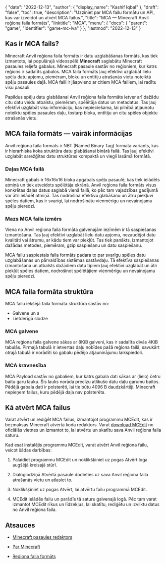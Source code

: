{
  "date": "2022-12-13",
  "author": {
    "display_name": "Kashif Iqbal"
},
  "draft": "false",
  "toc": true,
  "description": "Uzziniet par MCA failu formātu un API, kas var izveidot un atvērt MCA failus.",
  "title": "MCA — Minecraft Anvil reģiona faila formāts",
  "linktitle": "MCA",
  "menu": {
    "docs": {
      "parent": "game",
      "identifier": "game-mc-lva"
}
},
  "lastmod": "2022-12-13"
}

## Kas ir MCA fails?

Minecraft Anvil reģiona faila formāts ir datu uzglabāšanas formāts, kas tiek izmantots, lai populārajā videospēlē **Minecraft** saglabātu Minecraft pasaules reljefa gabalus. Minecraft pasaule sastāv no reģioniem, kur katrs reģions ir sadalīts gabalos. MCA faila formāts ļauj efektīvi uzglabāt lielu spēļu datu apjomu, piemēram, bloku un entītiju atrašanās vietu noteiktā spēļu pasaules daļā. MCA faili ir jāapvieno ar citiem MCA failiem, lai radītu visu pasauli.

Papildus spēļu datu glabāšanai Anvil reģiona faila formāts ietver arī dažādu citu datu veidu atbalstu, piemēram, spēlētāja datus un metadatus. Tas ļauj efektīvi uzglabāt visu informāciju, kas nepieciešama, lai pilnībā atjaunotu noteiktu spēles pasaules daļu, tostarp bloku, entītiju un citu spēles objektu atrašanās vietu.

## MCA faila formāts — vairāk informācijas

Anvil reģiona faila formāts ir NBT (Named Binary Tag) formāta variants, kas ir hierarhiska koka struktūra datu glabāšanai binārā failā. Tas ļauj efektīvi uzglabāt sarežģītas datu struktūras kompaktā un viegli lasāmā formātā.

### Daļas MCA failā

Minecraft gabals ir 16x16x16 bloka apgabals spēļu pasaulē, kas tiek ielādēts atmiņā un tiek atveidots spēlētāja ekrānā. Anvil reģiona faila formāts visus konkrētas daļas datus saglabā vienā failā, ko pēc tam vajadzības gadījumā var ātri ielādēt atmiņā. Tas nodrošina efektīvu glabāšanu un ātru piekļuvi spēles datiem, kas ir svarīgi, lai nodrošinātu vienmērīgu un nevainojamu spēļu pieredzi.

### Mazs MCA faila izmērs

Viena no Anvil reģiona faila formāta galvenajām iezīmēm ir tā saspiešanas izmantošana. Tas ļauj efektīvi uzglabāt lielu datu apjomu, nezaudējot datu kvalitāti vai ātrumu, ar kādu tiem var piekļūt. Tas tiek panākts, izmantojot dažādas metodes, piemēram, gzip saspiešanu un datu saspiešanu.

MCA failu saspiestais faila formāts padara to par svarīgu spēles datu uzglabāšanas un pārvaldības sistēmas sastāvdaļu. Tā efektīva saspiešanas izmantošana un atbalsts dažādiem datu tipiem ļauj efektīvi uzglabāt un ātri piekļūt spēles datiem, nodrošinot spēlētājiem vienmērīgu un nevainojamu spēļu pieredzi.

## MCA faila formāta struktūra

MCA failu iekšējā faila formāta struktūra sastāv no:
 * Galvene un a
 * Lietderīgā slodze

### MCA galvene

MCA reģiona faila galvene sākas ar 8KiB galveni, kas ir sadalīta divās 4KiB tabulās. Pirmajā tabulā ir ietvertas daļu nobīdes pašā reģiona failā, savukārt otrajā tabulā ir norādīti šo gabalu pēdējo atjauninājumu laikspiedoli.

### MCA kravnesība

MCA Payload sastāv no gabaliem, kur katrs gabala dati sākas ar (lielo) četru baitu garu lauku. Šis lauks norāda precīzu atlikušo datu daļu garumu baitos. Pēdējā gabala dati ir polsterēti, lai tie būtu 4096 B daudzkārtēji. Minecraft nepieņem failus, kuru pēdējā daļa nav polsterēta.

## Kā atvērt MCA failus

Varat atvērt un rediģēt MCA failus, izmantojot programmu MCEdit, kas ir bezmaksas Minecraft atvērtā koda redaktors. Varat [download MCEdit](https://www.mcedit.net/) no oficiālās vietnes un izmantot to, lai atvērtu un skatītu sava Anvil reģiona faila saturu.

Kad esat instalējis programmu MCEdit, varat atvērt Anvil reģiona failu, veicot šādas darbības:

 1. Palaidiet programmu MCEdit un noklikšķiniet uz pogas Atvērt loga augšējā kreisajā stūrī.

 1. Dialoglodziņā Atvērtā pasaule dodieties uz sava Anvil reģiona faila atrašanās vietu un atlasiet to.

 1. Noklikšķiniet uz pogas Atvērt, lai atvērtu failu programmā MCEdit.

 1. MCEdit ielādēs failu un parādīs tā saturu galvenajā logā. Pēc tam varat izmantot MCEdit rīkus un līdzekļus, lai skatītu, rediģētu un izvilktu datus no Anvil reģiona faila.

## Atsauces

* [Minecraft pasaules redaktors](https://www.mcedit.net/)

* [Par Minecraft](https://www.minecraft.net/)

* [Reģiona faila formāts](https://minecraft.wiki/w/Region_file_format)


